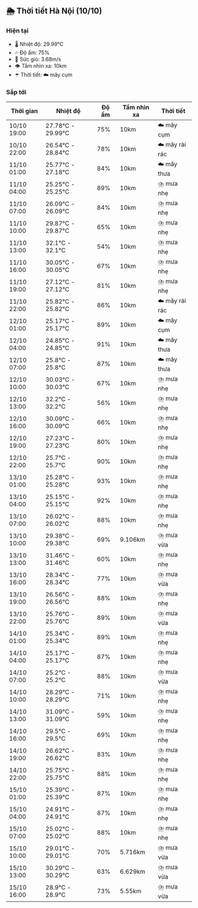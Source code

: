 ## 🌦️ Thời tiết Hà Nội (10/10)

### Hiện tại

- 🌡️ Nhiệt độ: 29.99℃
- 💦 Độ ẩm: 75%
- 💨 Sức gió: 3.68m/s
- 👁️ Tầm nhìn xa: 10km
- ☂️ Thời tiết: ☁️ mây cụm

### Sắp tới

| Thời gian | Nhiệt độ | Độ ẩm | Tầm nhìn xa | Thời tiết |
| --- | --- | --- | --- | --- |
| 10/10 19:00 | 27.78℃ - 29.99℃ | 75% | 10km | ☁️ mây cụm |
| 10/10 22:00 | 26.54℃ - 28.84℃ | 78% | 10km | ☁️ mây rải rác |
| 11/10 01:00 | 25.77℃ - 27.18℃ | 84% | 10km | ☁️ mây thưa |
| 11/10 04:00 | 25.25℃ - 25.25℃ | 89% | 10km | ⛈️ mưa nhẹ |
| 11/10 07:00 | 26.09℃ - 26.09℃ | 84% | 10km | ⛈️ mưa nhẹ |
| 11/10 10:00 | 29.87℃ - 29.87℃ | 65% | 10km | ⛈️ mưa nhẹ |
| 11/10 13:00 | 32.1℃ - 32.1℃ | 54% | 10km | ⛈️ mưa nhẹ |
| 11/10 16:00 | 30.05℃ - 30.05℃ | 67% | 10km | ⛈️ mưa nhẹ |
| 11/10 19:00 | 27.12℃ - 27.12℃ | 81% | 10km | ⛈️ mưa nhẹ |
| 11/10 22:00 | 25.82℃ - 25.82℃ | 86% | 10km | ☁️ mây rải rác |
| 12/10 01:00 | 25.17℃ - 25.17℃ | 89% | 10km | ☁️ mây cụm |
| 12/10 04:00 | 24.85℃ - 24.85℃ | 91% | 10km | ☁️ mây thưa |
| 12/10 07:00 | 25.8℃ - 25.8℃ | 87% | 10km | ☁️ mây thưa |
| 12/10 10:00 | 30.03℃ - 30.03℃ | 67% | 10km | ⛈️ mưa nhẹ |
| 12/10 13:00 | 32.2℃ - 32.2℃ | 56% | 10km | ⛈️ mưa nhẹ |
| 12/10 16:00 | 30.09℃ - 30.09℃ | 66% | 10km | ⛈️ mưa nhẹ |
| 12/10 19:00 | 27.23℃ - 27.23℃ | 80% | 10km | ⛈️ mưa nhẹ |
| 12/10 22:00 | 25.7℃ - 25.7℃ | 90% | 10km | ⛈️ mưa nhẹ |
| 13/10 01:00 | 25.28℃ - 25.28℃ | 93% | 10km | ⛈️ mưa nhẹ |
| 13/10 04:00 | 25.15℃ - 25.15℃ | 92% | 10km | ⛈️ mưa nhẹ |
| 13/10 07:00 | 26.02℃ - 26.02℃ | 88% | 10km | ⛈️ mưa nhẹ |
| 13/10 10:00 | 29.38℃ - 29.38℃ | 69% | 9.106km | ⛈️ mưa vừa |
| 13/10 13:00 | 31.46℃ - 31.46℃ | 60% | 10km | ⛈️ mưa nhẹ |
| 13/10 16:00 | 28.34℃ - 28.34℃ | 77% | 10km | ⛈️ mưa vừa |
| 13/10 19:00 | 26.56℃ - 26.56℃ | 88% | 10km | ⛈️ mưa nhẹ |
| 13/10 22:00 | 25.76℃ - 25.76℃ | 89% | 10km | ⛈️ mưa vừa |
| 14/10 01:00 | 25.34℃ - 25.34℃ | 89% | 10km | ⛈️ mưa nhẹ |
| 14/10 04:00 | 25.17℃ - 25.17℃ | 87% | 10km | ⛈️ mưa nhẹ |
| 14/10 07:00 | 25.2℃ - 25.2℃ | 88% | 10km | ⛈️ mưa vừa |
| 14/10 10:00 | 28.29℃ - 28.29℃ | 71% | 10km | ⛈️ mưa nhẹ |
| 14/10 13:00 | 31.09℃ - 31.09℃ | 59% | 10km | ⛈️ mưa nhẹ |
| 14/10 16:00 | 29.5℃ - 29.5℃ | 69% | 10km | ⛈️ mưa nhẹ |
| 14/10 19:00 | 26.62℃ - 26.62℃ | 83% | 10km | ⛈️ mưa nhẹ |
| 14/10 22:00 | 25.75℃ - 25.75℃ | 88% | 10km | ⛈️ mưa nhẹ |
| 15/10 01:00 | 25.39℃ - 25.39℃ | 87% | 10km | ⛈️ mưa nhẹ |
| 15/10 04:00 | 24.91℃ - 24.91℃ | 87% | 10km | ⛈️ mưa nhẹ |
| 15/10 07:00 | 25.02℃ - 25.02℃ | 88% | 10km | ⛈️ mưa nhẹ |
| 15/10 10:00 | 29.01℃ - 29.01℃ | 70% | 5.716km | ⛈️ mưa vừa |
| 15/10 13:00 | 30.29℃ - 30.29℃ | 63% | 6.629km | ⛈️ mưa vừa |
| 15/10 16:00 | 28.9℃ - 28.9℃ | 73% | 5.55km | ⛈️ mưa vừa |
